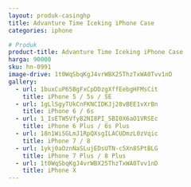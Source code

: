 ```yaml
---
layout: produk-casinghp
title: Advanture Time Iceking iPhone Case
categories: iphone

# Produk
product-title: Advanture Time Iceking iPhone Case
harga: 90000
sku: hn-0991
image-drive: 1t0WqSbqKgJ4vrWBX25ThzTxWA0Tvv1nD
gallery:
  - url: 1buxCuP65BgFxCpDDzgXffEebgHFMsCit
    title: iPhone 5 / 5s / SE
  - url: 1gLlSgyTUkCnFKNCIDKJj28vBEE1vXrBn
    title: iPhone 6 / 6s
  - url: 1_IsETW5VfyB2NI8PI_5BI0X6aO1VRSEc
    title: iPhone 6 Plus / 6s Plus
  - url: 18n1WiSGLmJ1RpQXsgILACUDmzL0zVqic
    title: iPhone 7 / 8
  - url: 1ykj0aOznNaSLujEDsUTN-c5Xn8SPtBLG
    title: iPhone 7 Plus / 8 Plus
  - url: 1t0WqSbqKgJ4vrWBX25ThzTxWA0Tvv1nD
    title: iPhone X
---
```

